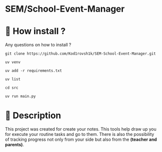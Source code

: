 # SEM/School-Event-Manager

# 📌 How install ?

Any questions on how to install ?


```
git clone https://github.com/Kod1rovsh1k/SEM-School-Event-Manager.git
```
```
uv venv
```
```
uv add -r requirements.txt
```
```
uv list 
```
```
cd src
```
```
uv run main.py
```

# 🔖 Description
This project was created for create your notes. 
This tools help draw up you for execute your routine tasks and go to them.
There is also the possibility of tracking progress not only from your side but also from the <b>(teacher and parents)</b>.
